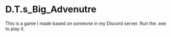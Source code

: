 # D.T.s_Big_Advenutre

This  is a game I made based on someone in my Discord server.
Run the .exe to play it.
